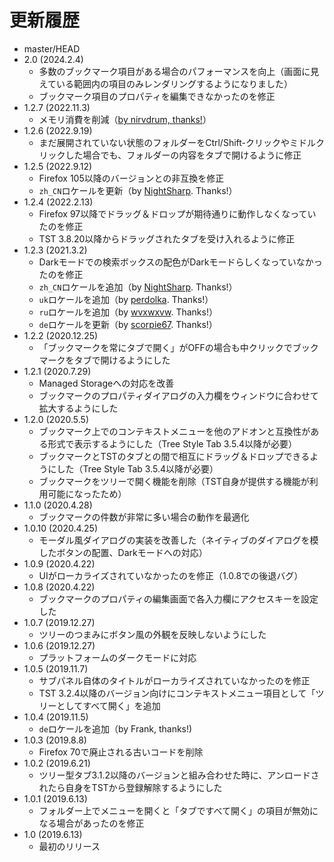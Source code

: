 # 更新履歴

 - master/HEAD
 - 2.0 (2024.2.4)
   * 多数のブックマーク項目がある場合のパフォーマンスを向上（画面に見えている範囲内の項目のみレンダリングするようになりました）
   * ブックマーク項目のプロパティを編集できなかったのを修正
 - 1.2.7 (2022.11.3)
   * メモリ消費を削減（[by nirvdrum, thanks!](https://github.com/piroor/webextensions-lib-event-listener-manager/pull/1)）
 - 1.2.6 (2022.9.19)
   * まだ展開されていない状態のフォルダーをCtrl/Shift-クリックやミドルクリックした場合でも、フォルダーの内容をタブで開けるように修正
 - 1.2.5 (2022.9.12)
   * Firefox 105以降のバージョンとの非互換を修正
   * `zh_CN`ロケールを更新（by [NightSharp](https://github.com/NightSharp). Thanks!）
 - 1.2.4 (2022.2.13)
   * Firefox 97以降でドラッグ＆ドロップが期待通りに動作しなくなっていたのを修正
   * TST 3.8.20以降からドラッグされたタブを受け入れるように修正
 - 1.2.3 (2021.3.2)
   * Darkモードでの検索ボックスの配色がDarkモードらしくなっていなかったのを修正
   * `zh_CN`ロケールを追加（by [NightSharp](https://github.com/NightSharp). Thanks!）
   * `uk`ロケールを追加（by [perdolka](https://github.com/perdolka). Thanks!）
   * `ru`ロケールを追加（by [wvxwxvw](https://github.com/wvxwxvw). Thanks!）
   * `de`ロケールを更新（by [scorpie67](https://github.com/scorpie67). Thanks!）
 - 1.2.2 (2020.12.25)
   * 「ブックマークを常にタブで開く」がOFFの場合も中クリックでブックマークをタブで開けるようにした
 - 1.2.1 (2020.7.29)
   * Managed Storageへの対応を改善
   * ブックマークのプロパティダイアログの入力欄をウィンドウに合わせて拡大するようにした
 - 1.2.0 (2020.5.5)
   * ブックマーク上でのコンテキストメニューを他のアドオンと互換性がある形式で表示するようにした（Tree Style Tab 3.5.4以降が必要）
   * ブックマークとTSTのタブとの間で相互にドラッグ＆ドロップできるようにした（Tree Style Tab 3.5.4以降が必要）
   * ブックマークをツリーで開く機能を削除（TST自身が提供する機能が利用可能になったため）
 - 1.1.0 (2020.4.28)
   * ブックマークの件数が非常に多い場合の動作を最適化
 - 1.0.10 (2020.4.25)
   * モーダル風ダイアログの実装を改善した（ネイティブのダイアログを模したボタンの配置、Darkモードへの対応）
 - 1.0.9 (2020.4.22)
   * UIがローカライズされていなかったのを修正（1.0.8での後退バグ）
 - 1.0.8 (2020.4.22)
   * ブックマークのプロパティの編集画面で各入力欄にアクセスキーを設定した
 - 1.0.7 (2019.12.27)
   * ツリーのつまみにボタン風の外観を反映しないようにした
 - 1.0.6 (2019.12.27)
   * プラットフォームのダークモードに対応
 - 1.0.5 (2019.11.7)
   * サブパネル自体のタイトルがローカライズされていなかったのを修正
   * TST 3.2.4以降のバージョン向けにコンテキストメニュー項目として「ツリーとしてすべて開く」を追加
 - 1.0.4 (2019.11.5)
   * `de`ロケールを追加（by Frank, thanks!)
 - 1.0.3 (2019.8.8)
   * Firefox 70で廃止される古いコードを削除
 - 1.0.2 (2019.6.21)
   * ツリー型タブ3.1.2以降のバージョンと組み合わせた時に、アンロードされたら自身をTSTから登録解除するようにした
 - 1.0.1 (2019.6.13)
   * フォルダー上でメニューを開くと「タブですべて開く」の項目が無効になる場合があったのを修正
 - 1.0 (2019.6.13)
   * 最初のリリース
